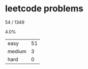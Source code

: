 # leetcode problems

54 / 1349

4.0%

|        |     |
| ------ | --- |
| easy   | 51  |
| medium | 3   |
| hard   | 0   |

